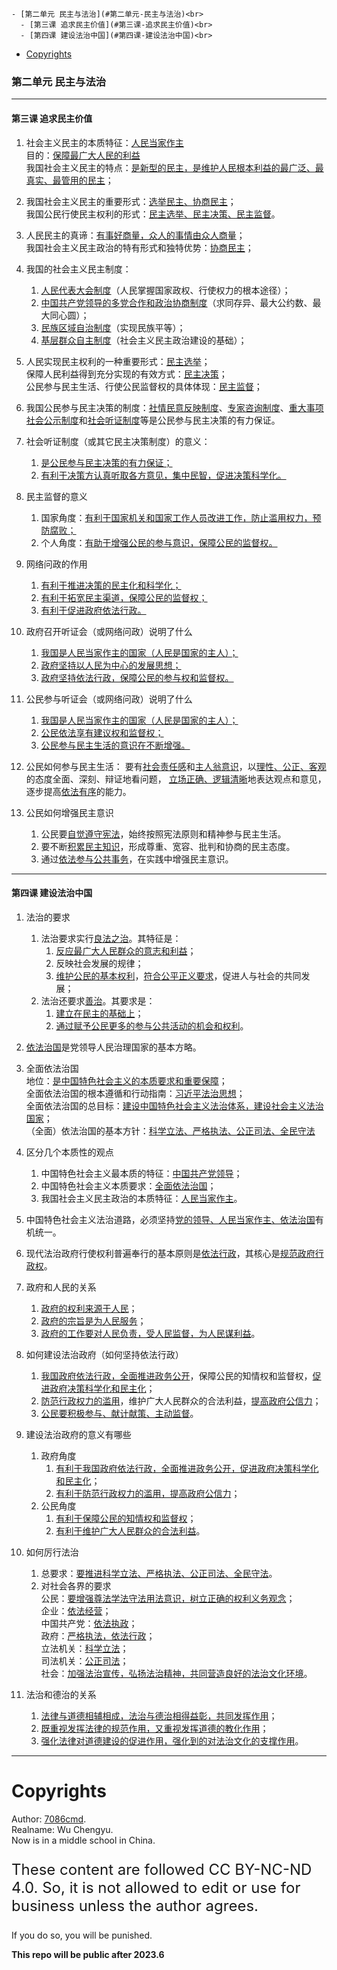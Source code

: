 
    - [第二单元 民主与法治](#第二单元-民主与法治)<br>
      - [第三课 追求民主价值](#第三课-追求民主价值)<br>
      - [第四课 建设法治中国](#第四课-建设法治中国)<br>
- [Copyrights](#copyrights)<br>

<div class="divider"></div>


<style>
main {
  /* font-family: "仿宋" !important */
}
</style>
### 第二单元 民主与法治

---

#### 第三课 追求民主价值

1. 社会主义民主的本质特征：<u>人民当家作主</u><br>
   目的：<u>保障最广大人民的利益</u><br>
   我国社会主义民主的特点：<u>是新型的民主，是维护人民根本利益的最广泛、最真实、最管用的民主</u>；

2. 我国社会主义民主的重要形式：<u>选举民主、协商民主</u>；<br>
   我国公民行使民主权利的形式：<u>民主选举、民主决策、民主监督</u>。

3. 人民民主的真谛：<u>有事好商量，众人的事情由众人商量</u>；<br>
   我国社会主义民主政治的特有形式和独特优势：<u>协商民主</u>；

4. 我国的社会主义民主制度：

    1. <u>人民代表大会制度</u>（人民掌握国家政权、行使权力的根本途径）；
    2. <u>中国共产党领导的多党合作和政治协商制度</u>（求同存异、最大公约数、最大同心圆）；
    3. <u>民族区域自治制度</u>（实现民族平等）；
    4. <u>基层群众自主制度</u>（社会主义民主政治建设的基础）；

5. 人民实现民主权利的一种重要形式：<u>民主选举</u>；<br>
   保障人民利益得到充分实现的有效方式：<u>民主决策</u>；<br>
   公民参与民主生活、行使公民监督权的具体体现：<u>民主监督</u>；

6. 我国公民参与民主决策的制度：<u>社情民意反映制度</u>、<u>专家咨询制度</u>、<u>重大事项社会公示制度</u>和<u>社会听证制度</u>等是公民参与民主决策的有力保证。

7. 社会听证制度（或其它民主决策制度）的意义：

    1. <u>是公民参与民主决策的有力保证；</u>
    2. <u>有利于决策方认真听取各方意见，集中民智，促进决策科学化。</u>

8. 民主监督的意义

    1. 国家角度：<u>有利于国家机关和国家工作人员改进工作，防止滥用权力，预防腐败；</u>
    2. 个人角度：<u>有助于增强公民的参与意识，保障公民的监督权。</u>

9. 网络问政的作用

    1. <u>有利于推进决策的民主化和科学化；</u>
    2. <u>有利于拓宽民主渠道，保障公民的监督权；</u>
    3. <u>有利于促进政府依法行政。</u>

10. 政府召开听证会（或网络问政）说明了什么

    1. <u>我国是人民当家作主的国家（人民是国家的主人）；</u>
    2. <u>政府坚持以人民为中心的发展思想；</u>
    3. <u>政府坚持依法行政，保障公民的参与权和监督权。</u>

11. 公民参与听证会（或网络问政）说明了什么

    1. <u>我国是人民当家作主的国家（人民是国家的主人）；</u>
    2. <u>公民依法享有建议权和监督权；</u>
    3. <u>公民参与民主生活的意识在不断增强。</u>

12. 公民如何参与民主生活：
    要有<u>社会责任感</u>和<u>主人翁意识</u>，以<u>理性、公正、客观</u>的态度全面、深刻、辩证地看问题， <u>立场正确、逻辑清晰</u>地表达观点和意见，逐步提高<u>依法有序</u>的能力。

13. 公民如何增强民主意识
    1. 公民要<u>自觉遵守宪法</u>，始终按照宪法原则和精神参与民主生活。
    2. 要不断<u>积累民主知识</u>，形成尊重、宽容、批判和协商的民主态度。
    3. 通过<u>依法参与公共事务</u>，在实践中增强民主意识。

---

#### 第四课 建设法治中国

1. 法治的要求

    1. 法治要求实行<u>良法之治</u>。其特征是：
        1. <u>反应最广大人民群众的意志和利益</u>；
        2. 反映社会发展的规律；
        3. <u>维护公民的基本权利</u>，<u>符合公平正义要求</u>，促进人与社会的共同发展；
    2. 法治还要求<u>善治</u>。其要求是：
        1. <u>建立在民主的基础上</u>；
        2. <u>通过赋予公民更多的参与公共活动的机会和权利</u>。

2. <u>依法治国</u>是党领导人民治理国家的基本方略。
3. 全面依法治国<br>
   地位：<u>是中国特色社会主义的本质要求和重要保障</u>；<br>
   全面依法治国的根本遵循和行动指南：<u>习近平法治思想</u>；<br>
   全面依法治国的总目标：<u>建设中国特色社会主义法治体系，建设社会主义法治国家</u>；<br>
   （全面）依法治国的基本方针：<u>科学立法、严格执法、公正司法、全民守法</u>
4. 区分几个本质性的观点
    1. 中国特色社会主义最本质的特征：<u>中国共产党领导</u>；
    2. 中国特色社会主义本质要求：<u>全面依法治国</u>；
    3. 我国社会主义民主政治的本质特征：<u>人民当家作主</u>。
5. 中国特色社会主义法治道路，必须坚持<u>党的领导、人民当家作主、依法治国</u>有机统一。
6. 现代法治政府行使权利普遍奉行的基本原则是<u>依法行政</u>，其核心是<u>规范政府行政权</u>。
7. 政府和人民的关系

    1. <u>政府的权利来源于人民</u>；
    2. <u>政府的宗旨是为人民服务</u>；
    3. <u>政府的工作要对人民负责，受人民监督，为人民谋利益</u>。

8. 如何建设法治政府（如何坚持依法行政）

    1. <u>我国政府依法行政，全面推进政务公开</u>，保障公民的知情权和监督权，<u>促进政府决策科学化和民主化</u>；
    2. <u>防范行政权力的滥用</u>，维护广大人民群众的合法利益，<u>提高政府公信力</u>；
    3. <u>公民要积极参与、献计献策、主动监督</u>。

9. 建设法治政府的意义有哪些

    1. 政府角度
        1. <u>有利于我国政府依法行政，全面推进政务公开，促进政府决策科学化和民主化</u>；
        2. <u>有利于防范行政权力的滥用，提高政府公信力</u>；
    2. 公民角度
        1. <u>有利于保障公民的知情权和监督权</u>；
        2. <u>有利于维护广大人民群众的合法利益</u>。

10. 如何厉行法治

    1. 总要求：<u>要推进科学立法、严格执法、公正司法、全民守法</u>。
    2. 对社会各界的要求<br>
       公民：<u>要增强尊法学法守法用法意识，树立正确的权利义务观念</u>；<br>
       企业：<u>依法经营</u>；<br>
       中国共产党：<u>依法执政</u>；<br>
       政府：<u>严格执法，依法行政</u>；<br>
       立法机关：<u>科学立法</u>；<br>
       司法机关：<u>公正司法</u>；<br>
       社会：<u>加强法治宣传，弘扬法治精神，共同营造良好的法治文化环境</u>。<br>

11. 法治和德治的关系
    1. <u>法律与道德相辅相成，法治与德治相得益彰，共同发挥作用</u>；
    2. <u>既重视发挥法律的规范作用，又重视发挥道德的教化作用</u>；
    3. <u>强化法律对道德建设的促进作用，强化到的对法治文化的支撑作用</u>。

---

<div class="divider"></div>

<div class="divider"></div>

# Copyrights

Author: [7086cmd](https://github.com/7086cmd).<br>
Realname: Wu Chengyu.<br>
Now is in a middle school in China.<br>

<p style="font-size: 24px">
These content are followed CC BY-NC-ND 4.0. So, it is not allowed to edit or use for business unless the author agrees.

If you do so, you will be punished.
</p>

**This repo will be  public after 2023.6**
